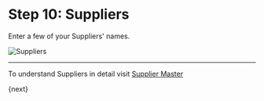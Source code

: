 <!-- add-breadcrumbs -->
# Step 10: Suppliers

Enter a few of your Suppliers' names.

<img alt="Suppliers" class="screenshot"
src="/docs/assets/img/setup-wizard/step-9.png">

---

To understand Suppliers in detail visit [Supplier Master](/docs/user/manual/en/buying/supplier.html)

{next}
